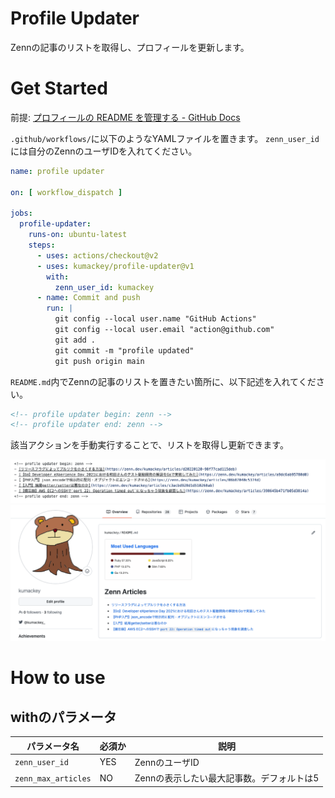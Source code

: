 # Profile Updater

Zennの記事のリストを取得し、プロフィールを更新します。

# Get Started

前提: [プロフィールの README を管理する - GitHub Docs](https://docs.github.com/ja/account-and-profile/setting-up-and-managing-your-github-profile/customizing-your-profile/managing-your-profile-readme)

`.github/workflows/`に以下のようなYAMLファイルを置きます。
`zenn_user_id`には自分のZennのユーザIDを入れてください。

```yaml:.github/workflows/profile.yml
name: profile updater

on: [ workflow_dispatch ]

jobs:
  profile-updater:
    runs-on: ubuntu-latest
    steps:
      - uses: actions/checkout@v2
      - uses: kumackey/profile-updater@v1
        with:
          zenn_user_id: kumackey
      - name: Commit and push
        run: |
          git config --local user.name "GitHub Actions"
          git config --local user.email "action@github.com"
          git add .
          git commit -m "profile updated"
          git push origin main
```

`README.md`内でZennの記事のリストを置きたい箇所に、以下記述を入れてください。

```text:README.md
<!-- profile updater begin: zenn -->
<!-- profile updater end: zenn -->
```

該当アクションを手動実行することで、リストを取得し更新できます。

![](./res/readme_output.png)
![](./res/readme_result.png)

# How to use

## withのパラメータ

| パラメータ名            | 必須か | 説明                      |
|-------------------|-----|-------------------------|
| `zenn_user_id`      | YES | ZennのユーザID              |
| `zenn_max_articles` | NO  | Zennの表示したい最大記事数。デフォルトは5 |